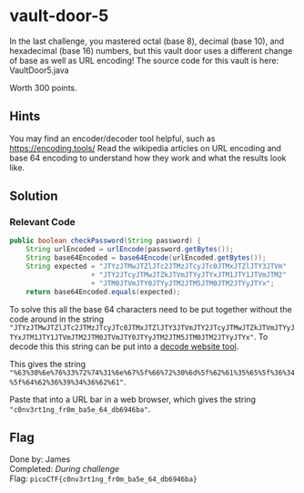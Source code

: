 # vault-door-5
In the last challenge, you mastered octal (base 8), decimal (base 10), and hexadecimal (base 16) numbers, but this vault door uses a different change of base as well as URL encoding! The source code for this vault is here: VaultDoor5.java

Worth 300 points.

## Hints
You may find an encoder/decoder tool helpful, such as https://encoding.tools/
Read the wikipedia articles on URL encoding and base 64 encoding to understand how they work and what the results look like.

## Solution
### Relevant Code
```java
public boolean checkPassword(String password) {
    String urlEncoded = urlEncode(password.getBytes());
    String base64Encoded = base64Encode(urlEncoded.getBytes());
    String expected = "JTYzJTMwJTZlJTc2JTMzJTcyJTc0JTMxJTZlJTY3JTVm"
                    + "JTY2JTcyJTMwJTZkJTVmJTYyJTYxJTM1JTY1JTVmJTM2"
                    + "JTM0JTVmJTY0JTYyJTM2JTM5JTM0JTM2JTYyJTYx";
    return base64Encoded.equals(expected);
```

To solve this all the base 64 characters need to be put together without the code around in the string `"JTYzJTMwJTZlJTc2JTMzJTcyJTc0JTMxJTZlJTY3JTVmJTY2JTcyJTMwJTZkJTVmJTYyJTYxJTM1JTY1JTVmJTM2JTM0JTVmJTY0JTYyJTM2JTM5JTM0JTM2JTYyJTYx"`. To decode this this string can be put into a [decode website tool](https://www.base64decode.org/).  

This gives the string `"%63%30%6e%76%33%72%74%31%6e%67%5f%66%72%30%6d%5f%62%61%35%65%5f%36%34%5f%64%62%36%39%34%36%62%61"`.  

Paste that into a URL bar in a web browser, which gives the string `"c0nv3rt1ng_fr0m_ba5e_64_db6946ba"`.  

## Flag
Done by: James  
Completed: *During challenge*  
Flag: `picoCTF{c0nv3rt1ng_fr0m_ba5e_64_db6946ba}`  

